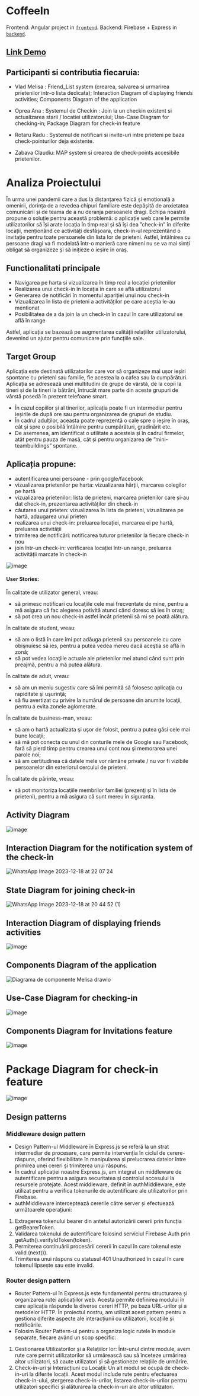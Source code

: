 # CoffeeIn

Frontend: Angular project in [`frontend`](./frontend).
Backend: Firebase + Express in [`backend`](./backend).

## [Link Demo](https://www.youtube.com/watch?v=EPqR_k0EeKU)


## Participanti si contributia fiecaruia:

- Vlad Melisa : Friend_List system (crearea, salvarea si urmarirea prietenilor intr-o lista dedicata); Interaction Diagram of displaying friends activities; Components Diagram of the application
  
- Oprea Ana : Systemul de Checkin : Join la un checkin existent si actualizarea starii / locatiei utilizatorului; Use-Case Diagram for checking-in; Package Diagram for check-in feature
  
- Rotaru Radu : Systemul de notificari si invite-uri intre prieteni pe baza check-pointurilor deja existente.
  
- Zabava Claudiu: MAP system si crearea de check-points accesibile prietenilor.

# Analiza Proiectului



În urma unei pandemii care a dus la distanțarea fizică și emoțională a omenirii, dorința de a revedea chipuri familiare este depășită de anxietatea comunicării și de teama de a nu deranja persoanele dragi. Echipa noastră propune o soluție pentru această problemă: o aplicație web care le permite utilizatorilor să își arate locația în timp real și să își dea ”check-in” în diferite locații, menționând ce activități desfășoara, check-in-ul reprezentând o invitație pentru toate persoanele din lista lor de prieteni. Astfel, întâlnirea cu persoane dragi va fi modelată într-o manieră care nimeni nu se va mai simți obligat să organizeze și să inițieze o ieșire în oraș.

## Functionalitati principale

* Navigarea pe harta si vizualizarea în timp real a locației prietenilor
* Realizarea unui check-in în locația în care se află utilizatorul
* Generarea de notificări în momentul apariției unui nou check-in
* Vizualizarea în lista de prieteni a activităților pe care aceștia le-au mentionat
* Posibilitatea de a da join la un check-in în cazul în care utilizatorul se află în range

Astfel, aplicația se bazează pe augmentarea calității relațiilor utilizatorului, devenind un ajutor pentru comunicare prin funcțiile sale.

## Target Group

Aplicația este destinată utilizatorilor care vor să organizeze mai ușor ieșiri spontane cu prieteni sau familie, fie acestea la o cafea sau la cumpărături. Aplicația se adresează unei multitudini de grupe de vârstă, de la copii la tineri și de la tineri la bătrâni, întrucât mare parte din aceste grupuri de vârstă posedă în prezent telefoane smart.

* În cazul copiilor și al tinerilor, aplicația poate fi un intermediar pentru ieșirile de după ore sau pentru organizarea de grupuri de studiu.
* În cadrul adulților, aceasta poate reprezentă o cale spre o ieșire în oraș, cât și spre o posibilă întâlnire pentru cumpărături, gradinărit etc.
* De asemenea, am identificat o utilitate a acesteia și în cadrul firmelor, atât pentru pauza de masă, cât și pentru organizarea de ”mini-teambuildings” spontane.

## Aplicația propune:
* autentificarea unei persoane - prin google/facebook
* vizualizarea prietenilor pe harta: vizualizarea hărții, marcarea colegilor pe hartă
* vizualizarea prietenilor: lista de prieteni, marcarea prietenilor care și-au dat check-in, prezentarea activităților din check-in
* căutarea unui prieten: vizualizarea în lista de prieteni, vizualizarea pe hartă, adaugarea unui prieten
* realizarea unui check-in: preluarea locației, marcarea ei pe hartă, preluarea activității
* trimiterea de notificări: notificarea tuturor prietenilor la fiecare check-in nou
* join într-un check-in: verificarea locației într-un range, preluarea activității marcate în check-in

![image](https://user-images.githubusercontent.com/72194114/202900766-f922bf91-2c63-4411-adfd-36429f1cae64.png)


#### User Stories:

În calitate de utilizator general, vreau:
- să primesc notificari cu locaţiile cele mai frecventate de mine, pentru a mă asigura că fac alegerea potivită atunci când doresc să ies în oraş;
- să pot crea un nou check-in astfel încât prietenii să mi se poată alătura.

În calitate de student, vreau:
- să am o listă în care îmi pot adăuga prietenii sau persoanele cu care obişnuiesc să ies, pentru a putea vedea mereu dacă aceştia se află in zonă;
- să pot vedea locaţiile actuale ale prietenilor mei atunci când sunt prin preajmă, pentru a mă putea alătura.

În calitate de adult, vreau:
- să am un meniu sugestiv care să îmi permită să folosesc aplicaţia cu rapiditate şi uşurinţă;
- să fiu avertizat cu privire la numărul de persoane din anumite locaţii, pentru a evita zonele aglomerate.

În calitate de business-man, vreau:
- să am o hartă actualizata şi uşor de folosit, pentru a putea găsi cele mai bune locaţii;
- să mă pot conecta cu unul din conturile mele de Google sau Facebook, fară să pierd timp pentru crearea unui cont nou şi memorarea unei parole noi;
- să am certitudinea că datele mele vor rămâne private / nu vor fi vizibile persoanelor din exteriorul cercului de prieteni.

În calitate de părinte, vreau:
- să pot monitoriza locaţiile membrilor familiei (prezenţi şi în lista de prieteni), pentru a mă asigura că sunt mereu în siguranta.





## Activity Diagram

![image](https://user-images.githubusercontent.com/72194114/202900892-9f11f80d-d471-40a9-a2dd-e194bb54fa9f.png)

## Interaction Diagram for the notification system of the check-in
![WhatsApp Image 2023-12-18 at 22 07 24](https://github.com/AMSS-Team/AMSS-CoffeIn/assets/100606068/8d4b8a27-7b73-4eab-ac0a-24c3119a0163)

## State Diagram for joining check-in
![WhatsApp Image 2023-12-18 at 20 44 52 (1)](https://github.com/AMSS-Team/AMSS-CoffeIn/assets/100606068/002808bf-dd46-49f9-8327-736421b0fbed)

## Interaction Diagram of displaying friends activities
![image](https://github.com/AMSS-Team/AMSS-CoffeIn/assets/100606068/483d1d95-79b0-49f2-9bc3-008631a0b3fa)

## Components Diagram of the application
![Diagrama de componente Melisa drawio](https://github.com/AMSS-Team/AMSS-CoffeIn/assets/79593335/16423082-b973-4d80-bd98-57deb9b68cd5)

## Use-Case Diagram for checking-in
![image](https://github.com/AMSS-Team/AMSS-CoffeIn/assets/100606068/6d02288d-75e2-4aa1-b482-7508279a1d31)

## Components Diagram for Invitations feature
![image](https://github.com/AMSS-Team/AMSS-CoffeIn/assets/94719384/3c60baed-5c31-4e8e-b8b3-267a12be42b2)

# Package Diagram for check-in feature
![image](https://github.com/AMSS-Team/AMSS-CoffeIn/assets/100606068/0c466e99-fc8d-4ab2-878a-5dbb7f4c5b9e)


## Design patterns

### Middleware design pattern
* Design Pattern-ul Middleware în Express.js se referă la un strat intermediar de procesare, care permite intervenția în ciclul de cerere-răspuns, oferind flexibilitate în manipularea și prelucrarea datelor între primirea unei cereri și trimiterea unui răspuns.
* În cadrul aplicației noastre Express.js, am integrat un middleware de autentificare pentru a asigura securitatea și controlul accesului la resursele protejate. Acest middleware, definit în authMiddleware, este utilizat pentru a verifica tokenurile de autentificare ale utilizatorilor prin Firebase.
* authMiddleware interceptează cererile către server și efectuează următoarele operațiuni:
1. Extragerea tokenului bearer din antetul autorizării cererii prin funcția getBearerToken.
2. Validarea tokenului de autentificare folosind serviciul Firebase Auth prin getAuth().verifyIdToken(token).
3. Permiterea continuării procesării cererii în cazul în care tokenul este valid (next()).
4. Trimiterea unui răspuns cu statusul 401 Unauthorized în cazul în care tokenul lipsește sau este invalid.

### Router design pattern
* Router Pattern-ul în Express.js este fundamental pentru structurarea și organizarea rutei aplicațiilor web. Acesta permite definirea modului în care aplicația răspunde la diverse cereri HTTP, pe baza URL-urilor și a metodelor HTTP. În proiectul nostru, am utilizat acest pattern pentru a gestiona diferite aspecte ale interacțiunii cu utilizatorii, locațiile și notificările.
* Folosim Router Pattern-ul pentru a organiza logic rutele în module separate, fiecare având un scop specific:
1. Gestionarea Utilizatorilor și a Relațiilor lor: Într-unul dintre module, avem rute care permit utilizatorilor să urmărească sau să înceteze urmărirea altor utilizatori, să caute utilizatori și să gestioneze relațiile de urmărire.
2. Check-in-uri și Interacțiuni cu Locații: Un alt modul se ocupă de check-in-uri la diferite locații. Acest modul include rute pentru efectuarea check-in-ului, ștergerea check-in-urilor, listarea check-in-urilor pentru utilizatori specifici și alăturarea la check-in-uri ale altor utilizatori.
